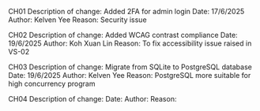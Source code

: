 CH01
Description of change: Added 2FA for admin login
Date: 17/6/2025
Author: Kelven Yee
Reason: Security issue

CH02
Description of change: Added WCAG contrast compliance 
Date: 19/6/2025
Author: Koh Xuan Lin
Reason: To fix accessibility issue raised in VS-02

CH03
Description of change: Migrate from SQLite to PostgreSQL database
Date: 19/6/2025
Author: Kelven Yee
Reason: PostgreSQL more suitable for high concurrency program

CH04
Description of change: 
Date: 
Author: 
Reason: 

